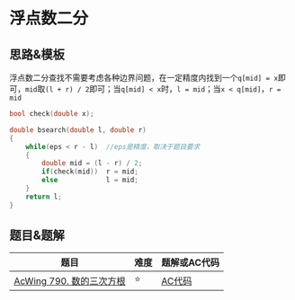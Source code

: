 # 浮点数二分

## 思路&模板

浮点数二分查找不需要考虑各种边界问题，在一定精度内找到一个`q[mid] = x`即可，`mid`取`(l + r) / 2`即可；当`q[mid] < x`时，`l = mid`；当`x < q[mid]`，`r = mid`

```cpp
bool check(double x);

double bsearch(double l, double r)
{
    while(eps < r - l)	//eps是精度，取决于题目要求
    {
        double mid = (l - r) / 2;
        if(check(mid))	r = mid;
        else			l = mid;
	}
    return l;
}
```

## 题目&题解

| 题目                                                         | 难度 | 题解或AC代码                                                 |
| ------------------------------------------------------------ | ---- | ------------------------------------------------------------ |
| [AcWing 790. 数的三次方根](https://www.acwing.com/problem/content/792/) | ⭐    | [AC代码](https://github.com/RainGiving/AC/blob/master/Acwing_Basic/code/AcWing790_%20%E6%95%B0%E7%9A%84%E4%B8%89%E6%AC%A1%E6%96%B9%E6%A0%B9.cpp) |

